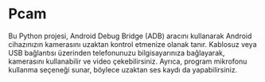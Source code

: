 # Pcam
 Bu Python projesi, Android Debug Bridge (ADB) aracını kullanarak Android cihazınızın kamerasını uzaktan kontrol etmenize olanak tanır. Kablosuz veya USB bağlantısı üzerinden telefonunuzu bilgisayarınıza bağlayarak, kamerasını kullanabilir ve video çekebilirsiniz. Ayrıca, program mikrofonu kullanma seçeneği sunar, böylece uzaktan ses kaydı da yapabilirsiniz.
